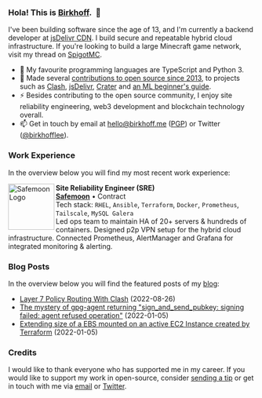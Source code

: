 <!-- built by gitlab-ci @ Mon Jan 02 2023 13:03:56 GMT+0000 (Coordinated Universal Time) -->
### Hola! This is [Birkhoff](https://github.com/BirkhoffLee).&nbsp;&nbsp;👋

I've been building software since the age of 13, and I'm currently a backend developer at [jsDelivr CDN](https://www.jsdelivr.com). I build secure and repeatable hybrid cloud infrastructure. If you're looking to build a large Minecraft game network, visit my thread on [SpigotMC](https://www.spigotmc.org/threads/open-full-time-remote-distributed-infrastructure-management-cloud-native-iac-hybrid-cloud.245220/).

- 🔨 My favourite programming languages are TypeScript and Python 3.
- 🌱 Made several [contributions to open source since 2013](https://github.com/BirkhoffLee), to projects such as [Clash](https://github.com/Dreamacro/clash), [jsDelivr](https://github.com/jsdelivr/www.jsdelivr.com), [Crater](https://github.com/crater-invoice/crater) and [an ML beginner's guide](https://github.com/humphd/have-fun-with-machine-learning).
- ⚡ Besides contributing to the open source community, I enjoy site reliability engineering, web3 development and blockchain technology overall.
- 📫 Get in touch by email at [hello@birkhoff.me](mailto:hello@birkhoff.me) ([PGP](https://birkhoff.me/pgp-key.txt)) or Twitter ([@birkhofflee](https://twitter.com/birkhofflee)).

### Work Experience
In the overview below you will find my most recent work experience:

[<picture>
  <source media="(prefers-color-scheme: dark)" srcset="https://safemoon.com/img/logo.svg">
  <source media="(prefers-color-scheme: light)" srcset="https://safemoon.com/img/logo_dark.svg">
  <img align="left" height="94px" width="94px" alt="Safemoon Logo" src="https://safemoon.com/img/logo_dark.svg">
</picture>](https://safemoon.com/)

**Site Reliability Engineer (SRE)** \
[**Safemoon**](https://safemoon.com/) • Contract \
Tech stack: `RHEL`, `Ansible`, `Terraform`, `Docker`, `Prometheus`, `Tailscale`, `MySQL Galera` \
Led ops team to maintain HA of 20+ servers & hundreds of containers. Designed p2p VPN setup for the hybrid cloud infrastructure. Connected Prometheus, AlertManager and Grafana for integrated monitoring & alerting.
<br/>

### Blog Posts
In the overview below you will find the featured posts of my [blog](https://birkhoff.me/):

- [Layer 7 Policy Routing With Clash](https://birkhoff.me/Layer-7-Policy-Routing-With-Clash/) (2022-08-26)
- [The mystery of gpg-agent returning "sign_and_send_pubkey: signing failed: agent refused operation"](https://birkhoff.me/The-mystery-of-gpg-agent-returning-sign_and_send_pubkey-signing-failed-agent-refused-operation/) (2022-01-05)
- [Extending size of a EBS mounted on an active EC2 Instance created by Terraform](https://birkhoff.me/Extending-size-of-a-EBS-mounted-on-an-active-EC2-Instance-created-by-Terraform/) (2022-01-05)

### Credits
I would like to thank everyone who has supported me in my career. If you would like to support my work in open-source, consider [sending a tip](https://birkhoff.me/#footer) or get in touch with me via [email](mailto:hello@birkhoff.me) or [Twitter](https://twitter.com/birkhofflee).
